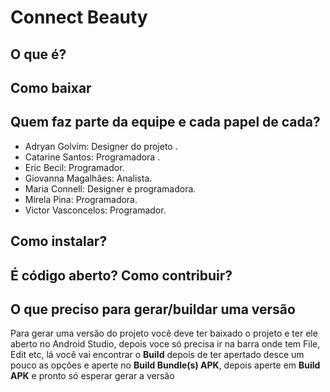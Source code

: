 # Connect Beauty

## O que é?

## Como baixar

## Quem faz parte da equipe e cada papel de cada?
- Adryan Golvim: Designer do projeto .
- Catarine Santos: Programadora .
- Eric Becil: Programador.
- Giovanna Magalhães: Analista.
- Maria Connell: Designer e programadora.
- Mirela Pina: Programadora.
- Victor Vasconcelos: Programador.

## Como instalar?

## É código aberto? Como contribuir?

## O que preciso para gerar/buildar uma versão
Para gerar uma versão do projeto você deve ter baixado o projeto e ter ele aberto no 
Android Studio, depois voce só precisa ir na barra onde tem File, Edit etc, lá você vai encontrar  o **Build**
depois de ter apertado desce um pouco as opções e aperte no **Build Bundle(s) APK**, depois aperte em **Build APK** e pronto só esperar gerar a versão  
